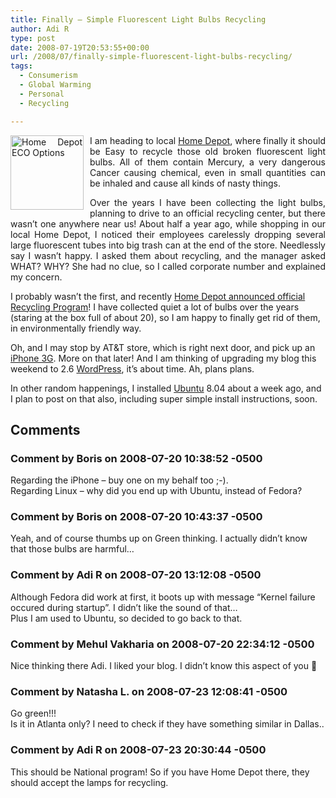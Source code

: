 ```yaml
---
title: Finally – Simple Fluorescent Light Bulbs Recycling
author: Adi R
type: post
date: 2008-07-19T20:53:55+00:00
url: /2008/07/finally-simple-fluorescent-light-bulbs-recycling/
tags:
  - Consumerism
  - Global Warming
  - Personal
  - Recycling

---
```

<p align="justify">
  <a href="http://www6.homedepot.com/ecooptions/" target="_blank"><img style="border-right: 0px; border-top: 0px; margin: 0px 10px 0px 0px; border-left: 0px; border-bottom: 0px" height="119" alt="Home Depot ECO Options" src="https://i1.wp.com/www.adir1.com//uploads/2008/07/home-depot-eco-options.jpg?resize=117%2C119" width="117" align="left" border="0" data-recalc-dims="1" /></a> I am heading to local <a href="http://www.homedepot.com" target="_blank">Home Depot</a>, where finally it should be Easy to recycle those old broken fluorescent light bulbs. All of them contain Mercury, a very dangerous Cancer causing chemical, even in small quantities can be inhaled and cause all kinds of nasty things.
</p>

<p align="justify">
  Over the years I have been collecting the light bulbs, planning to drive to an official recycling center, but there wasn&#8217;t one anywhere near us! About half a year ago, while shopping in our local Home Depot, I noticed their employees carelessly dropping several large fluorescent tubes into big trash can at the end of the store. Needlessly say I wasn&#8217;t happy. I asked them about recycling, and the manager asked WHAT? WHY? She had no clue, so I called corporate number and explained my concern.
</p>

I probably wasn&#8217;t the first, and recently <a href="http://www6.homedepot.com/ecooptions/stage/pdf/cfl_recycle.pdf" target="_blank">Home Depot announced official Recycling Program</a>! I have collected quiet a lot of bulbs over the years (staring at the box full of about 20), so I am happy to finally get rid of them, in environmentally friendly way.

Oh, and I may stop by AT&T store, which is right next door, and pick up an <a href="http://www.apple.com/iphone" target="_blank">iPhone 3G</a>. More on that later! And I am thinking of upgrading my blog this weekend to 2.6 <a href="http://www.wordpress.org" target="_blank">WordPress</a>, it&#8217;s about time. Ah, plans plans.

In other random happenings, I installed <a href="http://www.ubuntu.com/" target="_blank">Ubuntu</a> 8.04 about a week ago, and I plan to post on that also, including super simple install instructions, soon.</p>

## Comments

### Comment by Boris on 2008-07-20 10:38:52 -0500
Regarding the iPhone &#8211; buy one on my behalf too ;-).  
Regarding Linux &#8211; why did you end up with Ubuntu, instead of Fedora?

### Comment by Boris on 2008-07-20 10:43:37 -0500
Yeah, and of course thumbs up on Green thinking. I actually didn&#8217;t know that those bulbs are harmful&#8230;

### Comment by Adi R on 2008-07-20 13:12:08 -0500
Although Fedora did work at first, it boots up with message &#8220;Kernel failure occured during startup&#8221;. I didn&#8217;t like the sound of that&#8230;  
Plus I am used to Ubuntu, so decided to go back to that.

### Comment by Mehul Vakharia on 2008-07-20 22:34:12 -0500
Nice thinking there Adi. I liked your blog. I didn&#8217;t know this aspect of you 🙂

### Comment by Natasha L. on 2008-07-23 12:08:41 -0500
Go green!!!  
Is it in Atlanta only? I need to check if they have something similar in Dallas..

### Comment by Adi R on 2008-07-23 20:30:44 -0500
This should be National program! So if you have Home Depot there, they should accept the lamps for recycling.